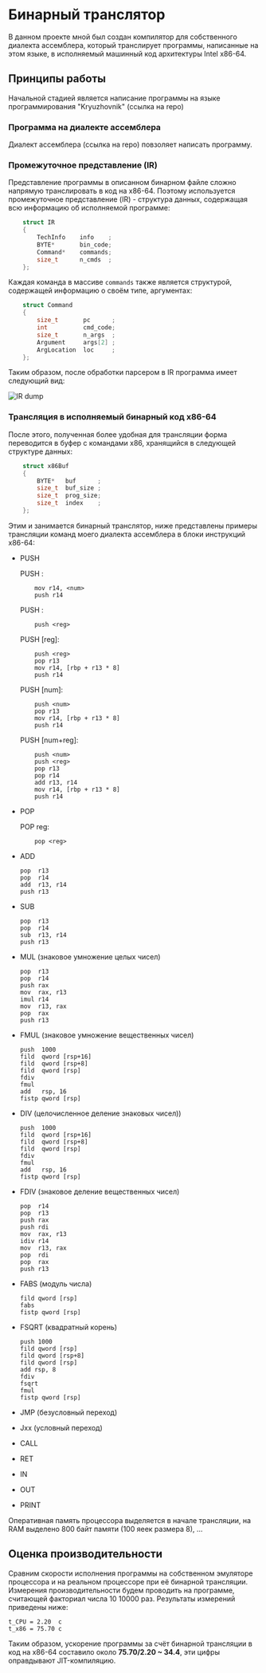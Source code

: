 # Бинарный транслятор

В данном проекте мной был создан компилятор для собственного диалекта ассемблера, который транслирует программы, написанные на этом языке, в исполняемый машинный код архитектуры Intel x86-64.

## Принципы работы

Начальной стадией является написание программы на языке программирования "Kryuzhovnik" (ссылка на repo)

### Программа на диалекте ассемблера

Диалект ассемблера (ссылка на repo) повзоляет написать программу.

### Промежуточное представление (IR)

Представление программы в описанном бинарном файле сложно напрямую транслировать в код на x86-64. Поэтому используется промежуточное представление (IR) - структура данных, содержащая всю информацию об исполняемой программе:

```C++
    struct IR
    {
        TechInfo    info    ;
        BYTE*       bin_code;
        Command*    commands;
        size_t      n_cmds  ;
    };
```

Каждая команда в массиве ``commands`` также является структурой, содержащей информацию о своём типе, аргументах:

```C++
    struct Command
    {
        size_t       pc      ;
        int          cmd_code;
        size_t       n_args  ;
        Argument     args[2] ;
        ArgLocation  loc     ;
    };
```

Таким образом, после обработки парсером в IR программа имеет следующий вид:

![IR dump](./Pictures/IRDump.png)

### Трансляция в исполняемый бинарный код x86-64

После этого, полученная более удобная для трансляции форма переводится в буфер с командами x86, хранящийся в следующей структуре данных:

```C++
    struct x86Buf
    {
        BYTE*   buf      ;
        size_t  buf_size ;
        size_t  prog_size;
        size_t  index    ;
    };
```

Этим и занимается бинарный транслятор, ниже представлены примеры трансляции команд моего диалекта ассемблера в блоки инструкций x86-64:

- PUSH

    PUSH <num>:
    ```
        mov r14, <num>
        push r14
    ```

    PUSH <reg>:
    ```
        push <reg>
    ```

    PUSH [reg]:
    ```
        push <reg>
        pop r13
        mov r14, [rbp + r13 * 8]
        push r14
    ```

    PUSH [num]:
    ```
        push <num>
        pop r13
        mov r14, [rbp + r13 * 8]
        push r14
    ```

    PUSH [num+reg]:
    ```
        push <num>
        push <reg>
        pop r13
        pop r14
        add r13, r14
        mov r14, [rbp + r13 * 8]
        push r14
    ```

- POP

    POP reg:
    ```
        pop <reg>
    ```

- ADD

    ```
    pop  r13
    pop  r14
    add  r13, r14
    push r13
    ```

- SUB

    ```
    pop  r13
    pop  r14
    sub  r13, r14
    push r13
    ```

- MUL (знаковое умножение целых чисел)

    ```
    pop  r13
    pop  r14
    push rax
    mov  rax, r13
    imul r14
    mov  r13, rax
    pop  rax
    push r13
    ```

- FMUL (знаковое умножение вещественных чисел)

    ```
    push  1000
    fild  qword [rsp+16]
    fild  qword [rsp+8]
    fild  qword [rsp]
    fdiv
    fmul
    add   rsp, 16
    fistp qword [rsp]
    ```

- DIV (целочисленное деление знаковых чисел))

    ```
    push  1000
    fild  qword [rsp+16]
    fild  qword [rsp+8]
    fild  qword [rsp]
    fdiv
    fmul
    add   rsp, 16
    fistp qword [rsp]
    ```

- FDIV (знаковое деление вещественных чисел)

    ```
    pop  r14
    pop  r13
    push rax
    push rdi
    mov  rax, r13
    idiv r14
    mov  r13, rax
    pop  rdi
    pop  rax
    push r13
    ```

- FABS (модуль числа)

    ```
    fild qword [rsp]
    fabs
    fistp qword [rsp]
    ```

- FSQRT (квадратный корень)

    ```
    push 1000
    fild qword [rsp]
    fild qword [rsp+8]
    fild qword [rsp]
    add rsp, 8
    fdiv
    fsqrt
    fmul
    fistp qword [rsp]
    ```

- JMP (безусловный переход)
- Jxx (условный переход)
- CALL
- RET
- IN
- OUT
- PRINT

Оперативная память процессора выделяется в начале трансляции, на RAM выделено 800 байт памяти (100 яеек размера 8), ...

## Оценка производительности

Сравним скорости исполнения программы на собственном эмуляторе процессора и на реальном процессоре при её бинарной трансляции. Измерения производительности будем проводить на программе, считающей факториал числа 10 10000 раз. Результаты измерений приведены ниже:

    t_CPU = 2.20  c
    t_x86 = 75.70 с

Таким образом, ускорение программы за счёт бинарной трансляции в код на x86-64 составило около **75.70/2.20 ~ 34.4**, эти цифры оправдывают JIT-компиляцию.
